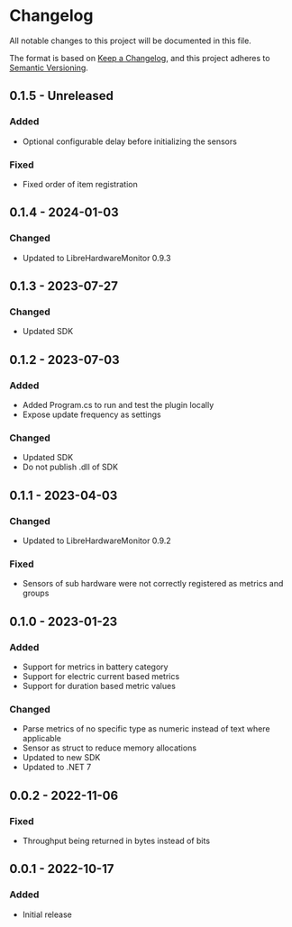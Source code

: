 # Changelog

All notable changes to this project will be documented in this file.

The format is based on [Keep a Changelog](https://keepachangelog.com/en/1.0.0/),
and this project adheres to [Semantic Versioning](https://semver.org/spec/v2.0.0.html).

## 0.1.5 - Unreleased

### Added

- Optional configurable delay before initializing the sensors

### Fixed

- Fixed order of item registration

## 0.1.4 - 2024-01-03

### Changed

- Updated to LibreHardwareMonitor 0.9.3

## 0.1.3 - 2023-07-27

### Changed

- Updated SDK

## 0.1.2 - 2023-07-03

### Added

- Added Program.cs to run and test the plugin locally
- Expose update frequency as settings

### Changed

- Updated SDK
- Do not publish .dll of SDK

## 0.1.1 - 2023-04-03

### Changed

- Updated to LibreHardwareMonitor 0.9.2

### Fixed

- Sensors of sub hardware were not correctly registered as metrics and groups

## 0.1.0 - 2023-01-23

### Added

- Support for metrics in battery category
- Support for electric current based metrics
- Support for duration based metric values

### Changed

- Parse metrics of no specific type as numeric instead of text where applicable
- Sensor as struct to reduce memory allocations
- Updated to new SDK
- Updated to .NET 7

## 0.0.2 - 2022-11-06

### Fixed

- Throughput being returned in bytes instead of bits

## 0.0.1 - 2022-10-17

### Added

- Initial release
